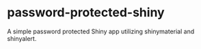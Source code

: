 # password-protected-shiny
A simple password protected Shiny app utilizing shinymaterial and shinyalert.
